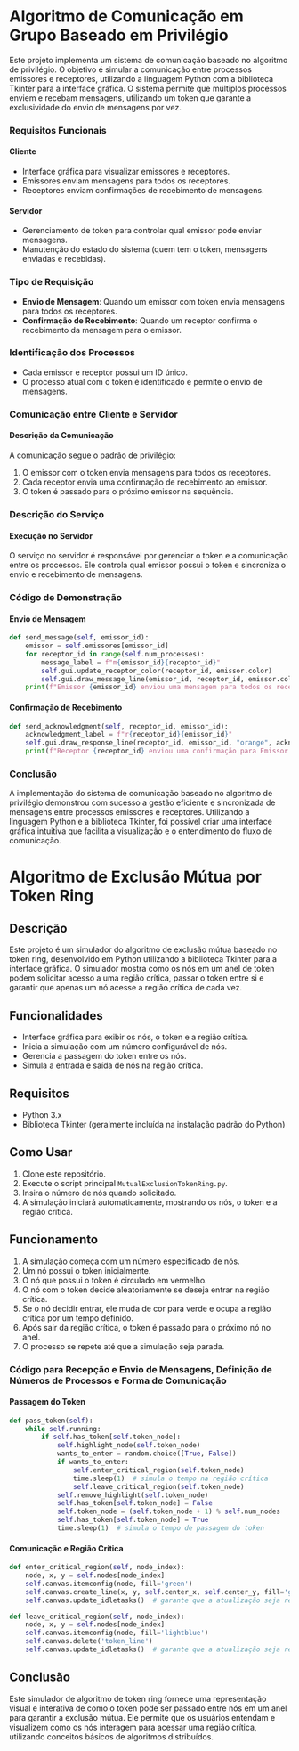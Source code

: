 # Algoritmo de Comunicação em Grupo Baseado em Privilégio

Este projeto implementa um sistema de comunicação baseado no algoritmo de privilégio. O objetivo é simular a comunicação entre processos emissores e receptores, utilizando a linguagem Python com a biblioteca Tkinter para a interface gráfica. O sistema permite que múltiplos processos enviem e recebam mensagens, utilizando um token que garante a exclusividade do envio de mensagens por vez.

### Requisitos Funcionais

#### Cliente
- Interface gráfica para visualizar emissores e receptores.
- Emissores enviam mensagens para todos os receptores.
- Receptores enviam confirmações de recebimento de mensagens.

#### Servidor
- Gerenciamento de token para controlar qual emissor pode enviar mensagens.
- Manutenção do estado do sistema (quem tem o token, mensagens enviadas e recebidas).

### Tipo de Requisição
- **Envio de Mensagem**: Quando um emissor com token envia mensagens para todos os receptores.
- **Confirmação de Recebimento**: Quando um receptor confirma o recebimento da mensagem para o emissor.

### Identificação dos Processos
- Cada emissor e receptor possui um ID único.
- O processo atual com o token é identificado e permite o envio de mensagens.

### Comunicação entre Cliente e Servidor

#### Descrição da Comunicação
A comunicação segue o padrão de privilégio:
1. O emissor com o token envia mensagens para todos os receptores.
2. Cada receptor envia uma confirmação de recebimento ao emissor.
3. O token é passado para o próximo emissor na sequência.


### Descrição do Serviço

#### Execução no Servidor
O serviço no servidor é responsável por gerenciar o token e a comunicação entre os processos. Ele controla qual emissor possui o token e sincroniza o envio e recebimento de mensagens.

### Código de Demonstração

#### Envio de Mensagem

```python
def send_message(self, emissor_id):
    emissor = self.emissores[emissor_id]
    for receptor_id in range(self.num_processes):
        message_label = f"m{emissor_id}{receptor_id}"
        self.gui.update_receptor_color(receptor_id, emissor.color)
        self.gui.draw_message_line(emissor_id, receptor_id, emissor.color, message_label)
    print(f"Emissor {emissor_id} enviou uma mensagem para todos os receptores")
```

#### Confirmação de Recebimento

```python
def send_acknowledgment(self, receptor_id, emissor_id):
    acknowledgment_label = f"r{receptor_id}{emissor_id}"
    self.gui.draw_response_line(receptor_id, emissor_id, "orange", acknowledgment_label)
    print(f"Receptor {receptor_id} enviou uma confirmação para Emissor {emissor_id}")
```

### Conclusão

A implementação do sistema de comunicação baseado no algoritmo de privilégio demonstrou com sucesso a gestão eficiente e sincronizada de mensagens entre processos emissores e receptores. Utilizando a linguagem Python e a biblioteca Tkinter, foi possível criar uma interface gráfica intuitiva que facilita a visualização e o entendimento do fluxo de comunicação. 

# Algoritmo de Exclusão Mútua por Token Ring

## Descrição

Este projeto é um simulador do algoritmo de exclusão mútua baseado no token ring, desenvolvido em Python utilizando a biblioteca Tkinter para a interface gráfica. O simulador mostra como os nós em um anel de token podem solicitar acesso a uma região crítica, passar o token entre si e garantir que apenas um nó acesse a região crítica de cada vez.

## Funcionalidades

- Interface gráfica para exibir os nós, o token e a região crítica.
- Inicia a simulação com um número configurável de nós.
- Gerencia a passagem do token entre os nós.
- Simula a entrada e saída de nós na região crítica.

## Requisitos

- Python 3.x
- Biblioteca Tkinter (geralmente incluída na instalação padrão do Python)

## Como Usar

1. Clone este repositório.
2. Execute o script principal `MutualExclusionTokenRing.py`.
3. Insira o número de nós quando solicitado.
4. A simulação iniciará automaticamente, mostrando os nós, o token e a região crítica.

## Funcionamento

1. A simulação começa com um número especificado de nós.
2. Um nó possui o token inicialmente.
3. O nó que possui o token é circulado em vermelho.
4. O nó com o token decide aleatoriamente se deseja entrar na região crítica.
5. Se o nó decidir entrar, ele muda de cor para verde e ocupa a região crítica por um tempo definido.
6. Após sair da região crítica, o token é passado para o próximo nó no anel.
7. O processo se repete até que a simulação seja parada.

### Código para Recepção e Envio de Mensagens, Definição de Números de Processos e Forma de Comunicação

#### Passagem do Token

```python
def pass_token(self):
    while self.running:
        if self.has_token[self.token_node]:
            self.highlight_node(self.token_node)
            wants_to_enter = random.choice([True, False])
            if wants_to_enter:
                self.enter_critical_region(self.token_node)
                time.sleep(1)  # simula o tempo na região crítica
                self.leave_critical_region(self.token_node)
            self.remove_highlight(self.token_node)
            self.has_token[self.token_node] = False
            self.token_node = (self.token_node + 1) % self.num_nodes
            self.has_token[self.token_node] = True
            time.sleep(1)  # simula o tempo de passagem do token
```

#### Comunicação e Região Crítica

```python
def enter_critical_region(self, node_index):
    node, x, y = self.nodes[node_index]
    self.canvas.itemconfig(node, fill='green')
    self.canvas.create_line(x, y, self.center_x, self.center_y, fill='green', width=2, tags='token_line')
    self.canvas.update_idletasks()  # garante que a atualização seja renderizada

def leave_critical_region(self, node_index):
    node, x, y = self.nodes[node_index]
    self.canvas.itemconfig(node, fill='lightblue')
    self.canvas.delete('token_line')
    self.canvas.update_idletasks()  # garante que a atualização seja renderizada
```

## Conclusão

Este simulador de algoritmo de token ring fornece uma representação visual e interativa de como o token pode ser passado entre nós em um anel para garantir a exclusão mútua. Ele permite que os usuários entendam e visualizem como os nós interagem para acessar uma região crítica, utilizando conceitos básicos de algoritmos distribuídos.
